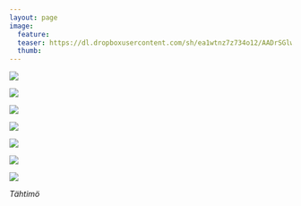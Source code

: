 ```yaml
---
layout: page
image:
  feature:
  teaser: https://dl.dropboxusercontent.com/sh/ea1wtnz7z734o12/AADrSGlw5UXFioNoKEMFh5L9a/luontokuvat/kes%C3%A4/3/DS20572-245px.jpg
  thumb:
---
```


[![](https://dl.dropboxusercontent.com/sh/ea1wtnz7z734o12/AAA71L9wvnVZf194v5DSIwdna/luontokuvat/kes%C3%A4/3/DS20343-800px.jpg)](https://dl.dropboxusercontent.com/sh/ea1wtnz7z734o12/AAB7U6GQOXEwTZuq49EgalY6a/luontokuvat/kes%C3%A4/3/DS20343.jpg)

[![](https://dl.dropboxusercontent.com/sh/ea1wtnz7z734o12/AADFYmF1ncVRmbgHG_1ztST4a/luontokuvat/kes%C3%A4/3/DS20362-800px.jpg)](https://dl.dropboxusercontent.com/sh/ea1wtnz7z734o12/AACkejJAHUXbIRfyD2sXi9MPa/luontokuvat/kes%C3%A4/3/DS20362.jpg)

[![](https://dl.dropboxusercontent.com/sh/ea1wtnz7z734o12/AABwGb14wOCykvUkOYCiyLfva/luontokuvat/kes%C3%A4/3/DS20365-800px.jpg)](https://dl.dropboxusercontent.com/sh/ea1wtnz7z734o12/AADMo6WB447-W1dlh-ic26Fra/luontokuvat/kes%C3%A4/3/DS20365.jpg)

[![](https://dl.dropboxusercontent.com/sh/ea1wtnz7z734o12/AAASvhRzXjr-EB8m_Rt6bPC9a/luontokuvat/kes%C3%A4/3/DS20440-800px.jpg)](https://dl.dropboxusercontent.com/sh/ea1wtnz7z734o12/AAA72yn01WK0xnRBfvQQFLYXa/luontokuvat/kes%C3%A4/3/DS20440.jpg)

[![](https://dl.dropboxusercontent.com/sh/ea1wtnz7z734o12/AAA4hRf4mvqqGAvP9X2zp6CFa/luontokuvat/kes%C3%A4/3/DS20568-800px.jpg)](https://dl.dropboxusercontent.com/sh/ea1wtnz7z734o12/AADzVltnFA7-l8zIky6CmpuYa/luontokuvat/kes%C3%A4/3/DS20568.jpg)

[![](https://dl.dropboxusercontent.com/sh/ea1wtnz7z734o12/AAAmMSYYrqvix1x9ygRg9_TEa/luontokuvat/kes%C3%A4/3/DS20572-800px.jpg)](https://dl.dropboxusercontent.com/sh/ea1wtnz7z734o12/AABHxW5i3Q7cyi7nYbtrnvIwa/luontokuvat/kes%C3%A4/3/DS20572.jpg)

[![](https://dl.dropboxusercontent.com/sh/ea1wtnz7z734o12/AAAZsAVlB7Aj2kssCUmGE9rya/luontokuvat/kes%C3%A4/4/DS21425-800px.jpg)](https://dl.dropboxusercontent.com/sh/ea1wtnz7z734o12/AAAYJjT8RR5TmnpOarm0_MNwa/luontokuvat/kes%C3%A4/4/DS21425.jpg)

*Tähtimö*
